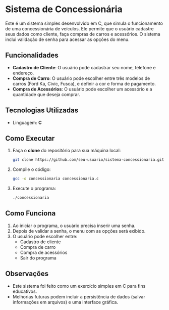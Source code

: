 # Sistema de Concessionária

Este é um sistema simples desenvolvido em C, que simula o funcionamento de uma concessionária de veículos. Ele permite que o usuário cadastre seus dados como cliente, faça compras de carros e acessórios. O sistema inclui validação de senha para acessar as opções do menu.

## Funcionalidades

- **Cadastro de Cliente**: O usuário pode cadastrar seu nome, telefone e endereço.
- **Compra de Carro**: O usuário pode escolher entre três modelos de carros (Ford Ka, Civic, Fusca), e definir a cor e forma de pagamento.
- **Compra de Acessórios**: O usuário pode escolher um acessório e a quantidade que deseja comprar.

## Tecnologias Utilizadas

- Linguagem: **C**

## Como Executar

1. Faça o **clone** do repositório para sua máquina local:
    ```bash
    git clone https://github.com/seu-usuario/sistema-concessionaria.git
    ```

2. Compile o código:
    ```bash
    gcc -o concessionaria concessionaria.c
    ```

3. Execute o programa:
    ```bash
    ./concessionaria
    ```

## Como Funciona

1. Ao iniciar o programa, o usuário precisa inserir uma senha.
2. Depois de validar a senha, o menu com as opções será exibido.
3. O usuário pode escolher entre:
   - Cadastro de cliente
   - Compra de carro
   - Compra de acessórios
   - Sair do programa

## Observações

- Este sistema foi feito como um exercício simples em C para fins educativos.
- Melhorias futuras podem incluir a persistência de dados (salvar informações em arquivos) e uma interface gráfica.


